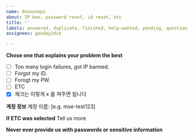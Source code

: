 ```yaml
---
name: Ooooooops
about: IP ban, password reset, id reset, etc
title: ''
labels: answered, duplicate, finished, help-wanted, pending, question
assignees: gooday2die

---
```


**Chose one that explains your problem the best**
- [ ] Too many login failures, got IP banned.
- [ ] Forgot my ID.
- [ ] Forogt my PW.
- [ ] ETC
- [x] 체크는 이렇게 x 를 쳐주면 됩니다

**계정 정보**
계정 이름: [e.g. mse-test123]

**If ETC was selected**
Tell us more

**Never ever provide us with passwords or sensitive information**
